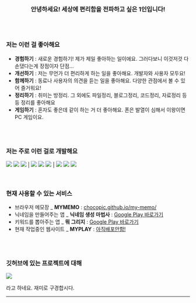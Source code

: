 <div align=center>

  ### 안녕하세요! 세상에 편리함을 전파하고 싶은 1인입니다!

</div>
<br><br>

### 저는 이런 걸 좋아해요
- **경험하기**   :   새로운 경험하기! 제가 제일 좋아하는 일이에요. 그러다보니 이것저것 다 손댔다는게 장점이자 단점...
- **개선하기**   :   저는 무언가 더 편리하게 하는 일을 좋아해요. 개발자와 사용자 모두요!
- **함께하기**   :   동료나 사용자의 의견을 듣는 일을 좋아해요. 다양한 관점에서 볼 수 있어 즐거워요!
- **정리하기**   :   취미는 방정리. 그 외에도 파일정리, 블로그정리, 코드정리, 자료정리 등등 정리를 좋아해요
- **게임하기**   :   혼자도 좋은데 같이 하는 거 더 좋아해요. 폰은 발열이 심해서 이왕이면 PC 게임이요.

<br><br>
<div>
  <div>
    <h3>저는 주로 이런 걸로 개발해요</h3>
    <img src="https://img.shields.io/badge/React-61DAFB?style=flat-square&logo=React&logoColor=000000"/>
    <img src="https://img.shields.io/badge/Flutter-02569B?style=flat-square&logo=Flutter&logoColor=000000"/>
    <img src="https://img.shields.io/badge/Android-3DDC84?style=flat-square&logo=Android&logoColor=ffffff"/>
        |    
    <img src="https://img.shields.io/badge/Python-3776AB?style=flat-square&logo=Python&logoColor=ffffff"/>
    <img src="https://img.shields.io/badge/Java-333333?style=flat-square&logo=Java&logoColor=000000"/>
    <img src="https://img.shields.io/badge/JavaScript-333333?style=flat-square&logo=JavaScript&logoColor=#F7DF1E"/>
        |    
    <img src="https://img.shields.io/badge/MySQL-4479A1?style=flat-square&logo=MySQL&logoColor=ffffff"/>
    <img src="https://img.shields.io/badge/SQLite-003B57?style=flat-square&logo=SQLite&logoColor=ffffff"/>
    <img src="https://img.shields.io/badge/MongoDB-47A248?style=flat-square&logo=MongoDB&logoColor=ffffff"/>
  </div>
</div>
<br><br>

### 현재 사용할 수 있는 서비스
- 브라우저 메모장 _ <b>MYMEMO</b>  :  <a href='chocopic.github.io/my-memo/'>chocopic.github.io/my-memo/</a>
- 닉네임을 만들어주는 앱 _ <b>닉네임 생성 마법사</b>  :  <a href='https://play.google.com/store/apps/details?id=com.nick.nicknamecreator&pcampaignid=web_share'>Google Play 바로가기</a>
- 키워드를 뽑아주는 앱 _ <b>뭐 그리지</b>  :  <a href='https://play.google.com/store/apps/details?id=com.drawing.keywordpick&pcampaignid=web_share'>Google Play 바로가기</a>
- 현재 작업중인 웹사이트 _ <b>MYPLAY</b> :  <a href='chocopic.github.io/my-game-mall/'>아직배포안함!</a>

<br><br>

### 깃허브에 있는 프로젝트에 대해
<div>
  <img src="https://github-readme-stats.vercel.app/api/top-langs/?username=chocopic"/>
  <p>라고 하네요. 재미로 구경합시다.</p>
</div>
<hr>
<!--
**ChocoPic/chocopic** is a ✨ _special_ ✨ repository because its `README.md` (this file) appears on your GitHub profile.

Here are some ideas to get you started:

- 🔭 I’m currently working on ...
- 🌱 I’m currently learning ...
- 👯 I’m looking to collaborate on ...
- 🤔 I’m looking for help with ...
- 💬 Ask me about ...
- 📫 How to reach me: ...
- 😄 Pronouns: ...
- ⚡ Fun fact: ...
-->
